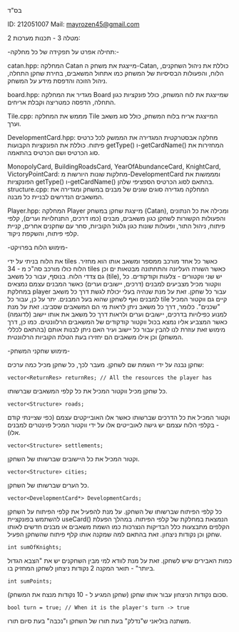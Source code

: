 בס"ד

ID: 212051007 Mail: mayrozen45@gmail.com

מטלה 3 - תכנות מערכות 2:


  -תחילה אפרט על תפקידה של כל מחלקה:-

  

catan.hpp: המחלקה Catan מייצגת את משחק ה-Catan, כוללת את ניהול השחקנים, הלוח, והפעולות הבסיסיות של המשחק כמו אתחול המשאבים, בחירת שחקן התחלה, ניהול הזוכה והדפסת מידע על המשחק.

board.hpp: מגדיר את המחלקה Board שמייצגת את לוח המשחק, כולל פונקציות כגון התחלה, הדפסה כמטריצה וקבלת אריחים.

Tile.cpp: מממש את המחלקה Tile המייצגת אריח בלוח המשחק, כולל סוג משאב וערך.

DevelopmentCard.hpp: מחלקה אבסטרקטית המגדירה את הממשק לכל כרטיס פיתוח. כוללת את הפונקציות הקבועות getType() ו-getCardName() המחזירות את סוג הכרטיס ושם הכרטיס בהתאמה.

MonopolyCard, BuildingRoadsCard, YearOfAbundanceCard, KnightCard, VictoryPointCard: מחלקות שונות היורשות מ-DevelopmentCard ומממשות את הפונקציות getType() ו-getCardName() בהתאם לסוג הכרטיס הספציפי שלהן.
structure.cpp: המחלקה מגדירה סוגים שונים של מבנים במשחק ומגדירה את המשאבים הנדרשים לבניית כל מבנה.

Player.hpp: המחלקה Player מייצגת שחקן במשחק (Catan), ומכילה את כל הנתונים והפעולות הקשורות לשחקן כגון משאבים, מבנים (כמו דרכים, התנחלויות וערים), קלפי פיתוח, ניהול התור, ופעולות שונות כגון גלגול הקוביות, סחר עם שחקנים אחרים, קניית קלפי פיתוח, והשקפת ניקוד.

  -מימוש הלוח בפרויקט-

את הלוח בניתי על ידי tiles כאשר כל אחד מורכב ממספר ומשאב אותו הוא מחזיר. הלוח כולו מורכב סה"כ מ - 34 tiles כאשר השורה העליונה והתחתונה מבטאות ים וכן גם צדדי הלוח.
בנוסף, עבור כל משאב (tile), יש שני ווקטורים - צלעות וקודקודים. כל ווקטור מכיל מצביעים למבנים (דרכים, יישובים וערים) כאשר המבנים עצמם נמצאים במחלקת player עבור כל שחקן. זאת על מנת שנהיה בעלי יכולת לגשת דרך כל משאב למבנים ואף לשחקן שהוא בעל המבנים.
יתר על כן, עבור כל tile קיים גם ווקטור המכיל "שכנים". כלומר, דרך כל משאב ניתן לראות מי הם המשאבים שסביבו. זאת על מנת למנוע כפילויות בדרכים, יישובים וערים ולראות דרך כל משאב את אותו יישוב (לדוגמה) כאשר המצביע אליו נמצא בכול ווקטור קודקודים של המשאבים הרלוונטים.
כמו כן, דרך מימוש זאת עוזרת לנו להבין עבור כל יישוב ועיר האם ניתן לבנות אותם (בהתאם לכללי המשחק) וכן אילו משאבים הם יחזירו בעת הטלת הקוביות הרלוונטית.

  -מימוש שחקני המשחק-

  שחקן נבנה על ידי השמת שם לשחקן.
מעבר לכך, כל שחקן מכיל כמה ערכים:

    vector<ReturnRes> returnRes; // All the resources the player has
כל שחקן מכיל ווקטור המכיל את כל קלפי המשאבים שברשותו.

    vector<Structure> roads;
וקטור המכיל את כל הדרכים שברשותו כאשר אלו האובייקטים עצמם (כפי שציינתי קודם - בקלפי הלוח עצמם יש גישה לאובייטים אלו על ידי ווקטור המכיל פוינטרים למבנים אלו).

    vector<Structure> settlements;
וקטור המכיל את כל היישובים שברשותו של השחקן.

    vector<Structure> cities;
כל הערים שברשותו של השחקן.

    vector<DevelopmentCard*> DevelopmentCards;
כל קלפי הפיתוח שברשותו של השחקן. על מנת להפעיל את קלפי הפיתוח על השחקן להשתמש בפונקציית useCard() הנמצאת במחלקת של קלפי הפיתוח. במהלך הפעלת הקלפים מתבצעות כלל הבדיקות הנצרכות כמו השמת משאבים או מבנים חדשים לאותו שחקן וכן נקודות ניצחון. זאת בהתאם למה שמקנה אותו קלף פיתוח שהשחקן הפעיל.

    int sumOfKnights;
כמות האבירים שיש לשחקן. זאת על מנת לוודא למי מבין השחקנים יש את "הצבא הגדול ביותר" - תואר המקנה 2 נקודות ניצחון לשחקן המחזיק בו.

    int sumPoints;
סכום נקודות הניצחון עבור אותו שחקן (שחקן המגיע ל - 10 נקודות מנצח את המשחק).

    bool turn = true; // When it is the player's turn -> true
משתנה בוליאני ש"נדלק" בעת תורו של השחקן ו"נכבה" בעת סיום תורו.



